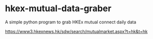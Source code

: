 # hkex-mutual-data-graber

A simple python program to grab HKEx mutual connect daily data

https://www3.hkexnews.hk/sdw/search/mutualmarket.aspx?t=hk&t=hk
